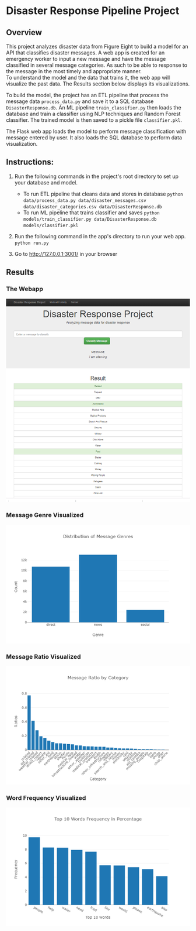 # Disaster Response Pipeline Project

## Overview

This project analyzes disaster data from Figure Eight to build a model for an API that classifies disaster messages.
A web app is created for an emergency worker to input a new message and  have the message classified in several message categories. As such to be able to response to the message in the most timely and appropriate manner.  
To understand the model and the data that trains it, the web app will visualize the past data. The Results section below displays its visualizations. 

To build the model, the project has an ETL pipeline that process the message data `process_data.py` and save it to a SQL database `DisasterResponse.db`. 
An ML pipeline `train_classifier.py` then loads the database and train a classifier using NLP techniques and Random Forest classifier. The trained model is then saved to a pickle file `classifier.pkl`. 

The Flask web app loads the model to perform message classification with message entered by user. It also loads the SQL database to perform data visualization. 

## Instructions:
1. Run the following commands in the project's root directory to set up your database and model.

    - To run ETL pipeline that cleans data and stores in database
        `python data/process_data.py data/disaster_messages.csv data/disaster_categories.csv data/DisasterResponse.db`
    - To run ML pipeline that trains classifier and saves
        `python models/train_classifier.py data/DisasterResponse.db models/classifier.pkl`

2. Run the following command in the app's directory to run your web app.
    `python run.py`

3. Go to http://127.0.0.1:3001/ in your browser

## Results

### The Webapp

[image1]: https://github.com/jiewwantan/Disaster_Response_ETL_NLP_pipelines/blob/master/clf_webapp.png "Message Classifier"
![Message Classifier][image1]

### Message Genre Visualized

[image2]: https://github.com/jiewwantan/Disaster_Response_ETL_NLP_pipelines/blob/master/message_genre.png "Message Genre"
![Message Genre][image2]

### Message Ratio Visualized

[image3]: https://github.com/jiewwantan/Disaster_Response_ETL_NLP_pipelines/blob/master/message_ratio.png "Message Ratio"
![Message Ratio][image3]

### Word Frequency Visualized

[image4]: https://github.com/jiewwantan/Disaster_Response_ETL_NLP_pipelines/blob/master/words_freq.png "Word Frequency"
![Word Frequency][image4]


